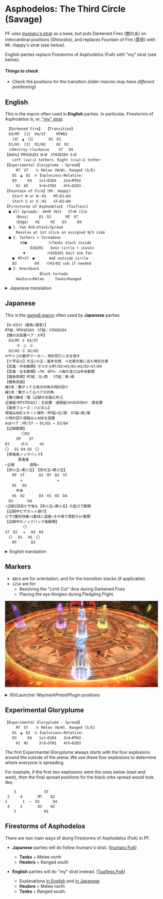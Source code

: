 # Asphodelos: The Third Circle (Savage)

PF uses [Inumaru's strat](https://www.youtube.com/watch?v=BHMjrxpZb7k) as a base, but puts Darkened Fires (闇の炎) on intercardinal positions (Shinosho), and replaces Fountain of Fire (霊泉) with Mr. Happy's strat (see below).

English parties replace Firestorms of Asphodelos (FoA) with "my" strat (see below).

#### Things to check

- Check the positions for the transition *(older macros may have different positioning)*

## English
This is the macro often used in **English** parties. In particular, Firestorms of Asphodelos is, er, ["my" strat](#firestorms-of-asphodelos).
```
　【Darkened Fire】　　【Transition】
　D3/MT  [1]  D4/ST　　　MT▼D3
　　[4］　▲　［2］　　　  H1　D1
　D1/H1  [3]  D2/H2　　　H2　D2
　※Destroy clockwise 　　ST　 D4
【Adds】MTH1D1D3 N→W　STH2D2D4 S→E
　　Left (cw)→2 tethers　Right (ccw)→1 tether
【Experimental Gloryplume - Spread】
　　　MT　ST　　※ Melee (N/W), Ranged (S/E)
　　D1　▲　D2　※ Explosions-Relative:
　　D3　　　D4　　1st→D1D4　　2nd→MTH2
　　　H1　H2　　　3rd→STH1　　4th→D2D3
【Fountain of Fire】(Mr. Happy)
　　Start N or W：H1　　MT→D1→D3
　　Start S or E：H2　　ST→D2→D4
【Firestorms of Asphodelos】 (Tuufless)
　■ All Spreads:　《H+M (N)》　　《T+R (S)》
　　　（Boss）　　　D1　D2　　　　MT　ST
　　　（Edge）　　H1　　　H2　　D3　　　D4
　■ 1. Fan AoE→Stack/Spread
　　　Resolve at 1st slice on assigned N/S side
　■ 2. Tethers + Tornadoes
　　  　H2●　　　　　　※Tanks stack inside
　　　　　　　D1D2H1　　boss circle + invuln
　　　　　▼　　　　　　※D1D2H1 bait one fan
　　●　MT+ST　●　　　　AoE outside circle
　　D3　　　　　D4　　※H1>D2 sub if needed
　■ 3. Knockback
　　　　　　　　　 Black tornado
　　　Healers+Melee　　　Tanks+Ranged
```

<details>
<summary>Japanese translation</summary>

<div class="language-plaintext highlighter-rouge"><div class="highlight"><pre class="highlight">
<code>　　【闇の炎散開】　　　【突進時散開】
　D3/MT  [1]  D4/ST　　　MT▼D3
　　[4］　▲　［2］　　　  H1　D1
　D1/H1  [3]  D2/H2　　　H2　D2
　※時計回りに破壊　　 　　ST　 D4
【雑魚】MTH1D1D3北→西　STH2D2D4南→東
　　外周に立ち中央を向く：左→線2本　右→線1本
【魔力錬成：小黒玉散開】
　　　MT　ST　　 ※ 近接：北(西)　　遠隔：南(東)
　　D1　▲　D2　※ 爆発基準：
　　D3　　　D4　　1回目→D1D4　2回目→MTH2
　　　H1　H2　　　3回目→STH1　4回目→D2D3
【霊泉の炎・陽炎の翼】(ハピおじ式)
　　北か西から：H1　　MT→D1→D3
　　南か東から：H2　　ST→D2→D4
【辺獄の炎嵐】(Tuufless式)
　■ 散開位置　ヒーラー・メレー(北)　タンク・レンジ(南)
　　（ボス側）　　D1　D2　　　　　　MT　ST
　　　（端側）　H1　　　H2　　　　D3　　　D4
　■ 1. ピザカット→黒玉
　　　　1回目のピザ基準で処理する
　■ 2. 線＋扇範囲誘導
　　  　H2●　　　　　　※タンク2人はボスサークル
　　　　　　　D1D2H1　　内で重なって無敵
　　　　　▼　　　　　　※ D1D2H1はボスサークル
　　●　MT+ST　●　　　　外3人で扇1枚受け
　　D3　　　　　D4　　※竜巻の代理H1→D2の順
　■ 3. ノックバック→黒玉
　　　　　　　　　　　　 黒竜巻
　　　　ヒーラー・メレー組　　　タンク・レンジ組
</code></pre></div></div>

</details>

## Japanese

This is the [game8 macro](https://game8.jp/ff14/421350) often used by **Japanese** parties.
```
【4:4分け（雑魚/霊泉）】
MT組：MTH1D1D3　ST組：STH2D2D4
【闇の炎設置ペア：X字】
　D3/MT ① D4/ST
　 　 ④　□　②
　D1/H1 ③ D2/H2
※サイコロ数字マーカー、時計回りに炎を倒す
【十字走火】大玉/小玉：基本北西　※北東方面に出た場合北東
【突進：中央散開】ボスからMT/D3→H1/D1→H2/D2→ST/D4
【突進：左右散開】←TH　DPS→ ※縦の並びは中央散開
【雑魚誘導】MT組：北→西 　ST組：東→南
【雑魚突進】
線2本：繋がってる鳥の対角の時計回り
線1本：繋がってるペアの対角
【魔力錬成：闇（辺獄の炎嵐以外）】
近接組(MTSTD1D2)：北安置　遠隔組(H1H2D3D4)：南安置
【霊泉フェーズ：ハピおじ】
塔踏みAOEスタート場所：MT組→北/西　ST組→南/東
※時計回り塔踏みとAOEを設置
AoEペア：MT/ST → D1/D2 → D3/D4
【辺獄散開】
　　 　　〇H2
　 　 MT 　 ST
D3　 　 ボス　 　 H1
〇 　D1 D4 D2　〇
【黒竜巻ノックバック】
　　 　黒竜巻
←近接 　　　 遠隔→
【赤小玉→黒小玉】　【赤大玉→黒小玉】
　　MT　ST　　　　D1　MT　D2　ST
  　　　★　　　　　　　　　 ★
　　D1　 D2
　　　中央
　　H1　H2　　　　D3　H1　H2　D4
　D3　　　　D4
↑辺獄1回目ピザ後も【赤小玉→黒小玉】の並びで散開
【辺獄中ピザカット避け】
ピザ3番目待機→1番目に退避→その場で頭割りor散開
【辺獄中のノックバック後散開】
　　　　　〇　 　 　 　　
ST　D2 　★　 H2　D4
　〇 　D1　 H1　〇
　　MT　　　　D3
```

<details>
<summary>English translation</summary>

<div class="language-plaintext highlighter-rouge"><div class="highlight"><pre class="highlight">
<code>【4:4 splits (adds/FoF)】
　MT group：MTH1D1D3　ST group：STH2D2D4
【Darkened Fires：Intercardinals】
　D3/MT ① D4/ST
　 　 ④　▲　②
　D1/H1 ③ D2/H2
※Numbers on markers, destroy clockwise Fire
【Devouring Brand】Fireplume：NW　
　　　　　　※ NE if explosions appear there
【Transition】
　Mid：(Boss) MT/D3→H1/D1→H2/D2→ST/D4
　Sides：(Line up as above) ←TH　DPS→
【Adds phase】MT：N→W 　ST：E→S
　2 tethers：CW from opposite bird
　1 tether：Opposite corner from partner
【Experimental Gloryplumes】
　Melee (MTSTD1D2)：N safe-spot
　Ranged (H1H2D3D4)：S safe-spot
【Fountain of Fire：MrHappy】
　MT group→N/W　ST group→S/E
　AoE pairs：MT/ST → D1/D2 → D3/D4
　※ Resolve towers and AoEs moving clockwise
【Storms of Asphodelos】
　　　 　　〇H2
　　 　 MT 　 ST
　D3　 　 ▼　 　 H1
　〇 　D1 D4 D2　〇
【Black tornado knockback】
　　　 　Black tornado
　←Melee 　　　 Ranged→
【1st Gloryplume】　【2nd Gloryplume】
　　　MT　ST　　　　D1　MT　D2　ST
　 　　　★　　　　　　　　　 ★
　　　D1　 D2
　　　(mid)
　　　H1　H2　　　　D3　H1　H2　D4
　　D3　　　　D4
↑(FoA) Spread formation after 1st pizza AoE
【(FoA) Dodging pizza AoEs】
Wait at 3rd→Dodge to 1st→Spread/stack at 1st
【(FoA) Knockback Spread positions】
　　　　　〇　 　 　 　　
ST　D2 　★　 H2　D4
　〇 　D1　 H1　〇
　　MT　　　　D3
</code></pre></div></div>

</details>

## Markers

- `ABCD` are for orientation, and for the transition stacks (if applicable).
- `1234` are for:
	- Resolving the "Limit Cut" dice during Darkened Fires
	- Placing the eye thingies during Fledgling Flight.

![](images/markers.jpg)
<details>
<summary>XIVLauncher WaymarkPresetPlugin positions</summary>

<div class="language-json highlighter-rouge"><div class="highlight"><pre class="highlight">
<code>{"Name":"P3S","MapID":807,"A":{"X":100.0,"Y":0.0,"Z":81.5,"ID":0,"Active":true},"B":{"X":118.5,"Y":0.0,"Z":100.0,"ID":1,"Active":true},"C":{"X":100.0,"Y":0.0,"Z":118.5,"ID":2,"Active":true},"D":{"X":81.5,"Y":0.0,"Z":100.0,"ID":3,"Active":true},"One":{"X":100.0,"Y":0.0,"Z":94.0,"ID":4,"Active":true},"Two":{"X":106.0,"Y":0.0,"Z":100.0,"ID":5,"Active":true},"Three":{"X":100.0,"Y":0.0,"Z":106.0,"ID":6,"Active":true},"Four":{"X":94.0,"Y":0.0,"Z":100.0,"ID":7,"Active":true}}
</code></pre></div></div>

</details>

## Experimental Gloryplume

```
【Experimental Gloryplume - Spread】
　　　MT　ST　　※ Melee (N/W), Ranged (S/E)
　　D1　▲　D2　※ Explosions-Relative:
　　D3　　　D4　　1st→D1D4　　2nd→MTH2
　　　H1　H2　　　3rd→STH1　　4th→D2D3
```
The first Experimental Gloryplume always starts with the four explosions around the outside of the arena. We use these four explosions to determine where everyone is spreading.

For example, if the first two explosions were the ones below (east and west), then the final spread positions for the black orbs spread would look like:

```
    3             ST
 2     4       MT    D2
1       1  →  D1      D4
 4     2       D3    H2
    3             H1
```

## Firestorms of Asphodelos

There are two main ways of doing Firestorms of Asphodelos (FoA) in PF.

- **Japanese** parties will do follow Inumaru's strat. ([Inumaru FoA](https://imgur.com/a/V0UWZym))
  - **Tanks** + Melee north
  - **Healers** + Ranged south

- **English** parties will do "my" strat instead. ([Tuufless FoA](https://imgur.com/a/yCdVkTW))
  - Explanations [in English](https://ffxiv.link/061500) and [in Japanese](https://ffxiv.link/062054)
  - **Healers** + Melee north
  - **Tanks** + Ranged south.
  